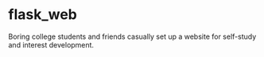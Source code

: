 # flask_web
Boring college students and friends casually set up a website for self-study and interest development.
